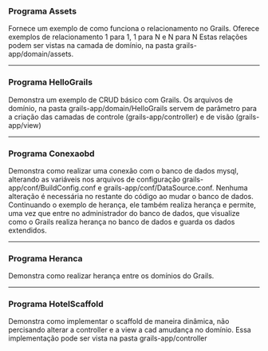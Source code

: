 <h3>Programa Assets</h3>
Fornece um exemplo de como funciona o relacionamento no Grails. Oferece exemplos de relacionamento 1 para 1, 1 para N e N para N
Estas relações podem ser vistas na camada de domínio, na pasta grails-app/domain/assets.
<hr>
<h3>Programa HelloGrails</h3>
Demonstra um exemplo de CRUD básico com Grails. Os arquivos de domínio, na pasta grails-app/domain/HelloGrails servem de parâmetro para a criação das camadas de controle (grails-app/controller) e de visão (grails-app/view)
<hr>
<h3>Programa Conexaobd</h3>
Demonstra como realizar uma conexão com o banco de dados mysql, alterando as variáveis nos arquivos de configuração grails-app/conf/BuildConfig.conf e grails-app/conf/DataSource.conf. Nenhuma alteração é necessária no restante do código ao mudar o banco de dados.
Continuando o exemplo de herança, ele também realiza herança e permite, uma vez que entre no administrador do banco de dados, que visualize como o Grails realiza herança no banco de dados e guarda os dados extendidos.
<hr>
<h3>Programa Heranca</h3>
Demonstra como realizar herança entre os domínios do Grails.
<hr>
<h3>Programa HotelScaffold</h3>
Demonstra como implementar o scaffold de maneira dinâmica, não percisando alterar a controller e a view a cad amudança no domínio. Essa implementação pode ser vista na pasta grails-app/controller
